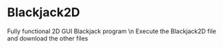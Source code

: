 # Blackjack2D
Fully functional 2D GUI Blackjack program \n
Execute the Blackjack2D file and download the other files
